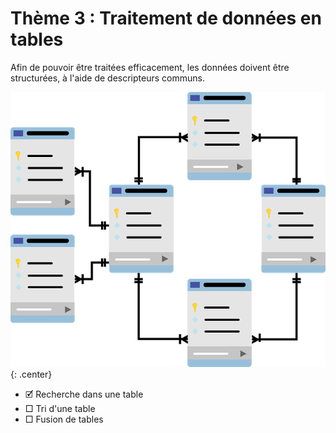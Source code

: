 # Thème 3 : Traitement de données en tables

Afin de pouvoir être traitées efficacement, les données doivent être structurées, à l'aide de descripteurs communs. 

![](../images/database.png){: .center} 

- 🗹 Recherche dans une table  
- □ Tri d'une table  
- □ Fusion de tables  